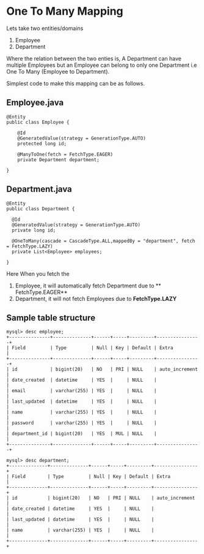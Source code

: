 # One To Many Mapping 
Lets take two entities/domains 
1.  Employee
2.  Department

Where the relation between the two enties is, A Department can have multiple Employees but an Employee can belong to only one Department i.e One To Many (Employee to Department).

Simplest code to make this mapping can be as follows.

## Employee.java
    @Entity
    public class Employee {

        @Id
        @GeneratedValue(strategy = GenerationType.AUTO)
        protected long id;

        @ManyToOne(fetch = FetchType.EAGER)
        private Department department;

    }

## Department.java

    @Entity
    public class Department {

      @Id
      @GeneratedValue(strategy = GenerationType.AUTO)
      private long id;

      @OneToMany(cascade = CascadeType.ALL,mappedBy = "department", fetch = FetchType.LAZY)
      private List<Employee> employees;
    
    }
    
Here When you fetch the 
1.  Employee, it will automatically fetch Department due to ** FetchType.EAGER**
2.  Department, it will not fetch Employees due to **FetchType.LAZY**

## Sample table structure 

    mysql> desc employee;
    +---------------+--------------+------+-----+---------+----------------+
    | Field         | Type         | Null | Key | Default | Extra          |
    +---------------+--------------+------+-----+---------+----------------+
    | id            | bigint(20)   | NO   | PRI | NULL    | auto_increment |
    | date_created  | datetime     | YES  |     | NULL    |                |
    | email         | varchar(255) | YES  |     | NULL    |                |
    | last_updated  | datetime     | YES  |     | NULL    |                |
    | name          | varchar(255) | YES  |     | NULL    |                |
    | password      | varchar(255) | YES  |     | NULL    |                |
    | department_id | bigint(20)   | YES  | MUL | NULL    |                |
    +---------------+--------------+------+-----+---------+----------------+

    mysql> desc department;
    +--------------+--------------+------+-----+---------+----------------+
    | Field        | Type         | Null | Key | Default | Extra          |
    +--------------+--------------+------+-----+---------+----------------+
    | id           | bigint(20)   | NO   | PRI | NULL    | auto_increment |
    | date_created | datetime     | YES  |     | NULL    |                |
    | last_updated | datetime     | YES  |     | NULL    |                |
    | name         | varchar(255) | YES  |     | NULL    |                |
    +--------------+--------------+------+-----+---------+----------------+
